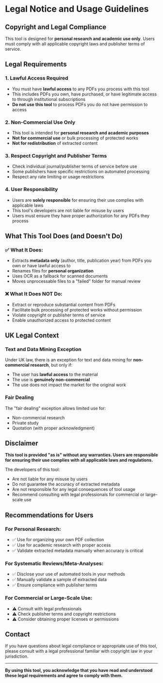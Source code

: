 # Legal Notice and Usage Guidelines

## Copyright and Legal Compliance

This tool is designed for **personal research and academic use only**. Users must comply with all applicable copyright laws and publisher terms of service.

## Legal Requirements

### 1. Lawful Access Required
- You must have **lawful access** to any PDFs you process with this tool
- This includes PDFs you own, have purchased, or have legitimate access to through institutional subscriptions
- **Do not use this tool** to process PDFs you do not have permission to access

### 2. Non-Commercial Use Only
- This tool is intended for **personal research and academic purposes**
- **Not for commercial use** or bulk processing of protected works
- **Not for redistribution** of extracted content

### 3. Respect Copyright and Publisher Terms
- Check individual journal/publisher terms of service before use
- Some publishers have specific restrictions on automated processing
- Respect any rate limiting or usage restrictions

### 4. User Responsibility
- Users are **solely responsible** for ensuring their use complies with applicable laws
- This tool's developers are not liable for misuse by users
- Users must ensure they have proper authorization for any PDFs they process

## What This Tool Does (and Doesn't Do)

### ✅ **What It Does:**
- Extracts **metadata only** (author, title, publication year) from PDFs you own or have lawful access to
- Renames files for **personal organization**
- Uses OCR as a fallback for scanned documents
- Moves unprocessable files to a "failed" folder for manual review

### ❌ **What It Does NOT Do:**
- Extract or reproduce substantial content from PDFs
- Facilitate bulk processing of protected works without permission
- Violate copyright or publisher terms of service
- Enable unauthorized access to protected content

## UK Legal Context

### Text and Data Mining Exception
Under UK law, there is an exception for text and data mining for **non-commercial research**, but only if:
- The user has **lawful access** to the material
- The use is **genuinely non-commercial**
- The use does not impact the market for the original work

### Fair Dealing
The "fair dealing" exception allows limited use for:
- Non-commercial research
- Private study
- Quotation (with proper acknowledgment)

## Disclaimer

**This tool is provided "as is" without any warranties. Users are responsible for ensuring their use complies with all applicable laws and regulations.**

The developers of this tool:
- Are not liable for any misuse by users
- Do not guarantee the accuracy of extracted metadata
- Are not responsible for any legal consequences of tool usage
- Recommend consulting with legal professionals for commercial or large-scale use

## Recommendations for Users

### For Personal Research:
- ✅ Use for organizing your own PDF collection
- ✅ Use for academic research with proper access
- ✅ Validate extracted metadata manually when accuracy is critical

### For Systematic Reviews/Meta-Analyses:
- ✅ Disclose your use of automated tools in your methods
- ✅ Manually validate a sample of extracted data
- ✅ Ensure compliance with publisher terms

### For Commercial or Large-Scale Use:
- ⚠️ Consult with legal professionals
- ⚠️ Check publisher terms and copyright restrictions
- ⚠️ Consider obtaining proper licenses or permissions

## Contact

If you have questions about legal compliance or appropriate use of this tool, please consult with a legal professional familiar with copyright law in your jurisdiction.

---

**By using this tool, you acknowledge that you have read and understood these legal requirements and agree to comply with them.** 